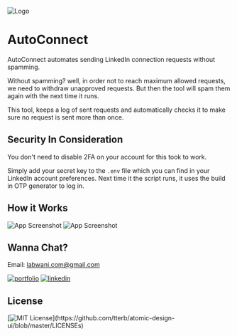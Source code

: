 
![Logo](https://github-autobook.s3.us-east-2.amazonaws.com/LinkedInAutomation/Screen+Shot+2021-08-08+at+9.40.32+AM.png)

    
# AutoConnect

AutoConnect automates sending LinkedIn connection requests without spamming.

Without spamming? well, in order not to reach maximum allowed requests, we need to withdraw unapproved requests. But then the tool will spam them again with the next time it runs.

This tool, keeps a log of sent requests and automatically checks it to make sure no request is sent more than once.

## Security In Consideration

You don't need to disable 2FA on your account for this took to work.

Simply add your secret key to the `.env` file which you can find in your LinkedIn account preferences.
Next time it the script runs, it uses the build in OTP generator to log in.


## How it Works

![App Screenshot](https://github-autobook.s3.us-east-2.amazonaws.com/LinkedInAutomation/Screen+Shot+2021-08-08+at+9.30.53+AM.png)
![App Screenshot](https://github-autobook.s3.us-east-2.amazonaws.com/LinkedInAutomation/Screen+Shot+2021-08-08+at+9.31.31+AM.png)

## Wanna Chat?

Email: labwani.com@gmail.com

[![portfolio](https://img.shields.io/badge/my_portfolio-000?style=for-the-badge&logo=ko-fi&logoColor=white)](https://www.labwani.com/)
[![linkedin](https://img.shields.io/badge/linkedin-0A66C2?style=for-the-badge&logo=linkedin&logoColor=white)](https://www.linkedin.com/in/abdulnaser-allabwani/)

## License

[![MIT License](https://img.shields.io/apm/l/atomic-design-ui.svg?)](https://github.com/tterb/atomic-design-ui/blob/master/LICENSEs)

  
